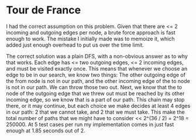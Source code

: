 # Tour de France

I had the correct assumption on this problem. Given that there are <= 2 incoming and outgoing edges per node, a brute force approach is fast enough to work. The mistake I initially made was to memoize it, which added just enough overhead to put us over the time limit.

The correct solution was a plain DFS, with a non-obvious answer as to why that works. Each edge has <= two outgoing edges, <= 2 incoming edges, and must be visited exactly once. This means that whenever we choose an edge to be in our search, we know two things: The other outgoing edge of the from node is not in our path, and the other incoming edge of the to node is not in our path. We can throw those two out. Next, we know that the to node of the outgoing edge that we threw out must be reached by its other incoming edge, so we know that is a part of our path. This chain may stop there, or it may continue, but each choice we make decides at least 4 edges in our path: 2 that we cannot take, and 2 that we must take. This make the total number of paths that we might have to consider << 2^(36 / 2) = 2^18 = 250000. At 5 test cases per run my implementation comes in just fast enough at 1.85 seconds out of 2.
